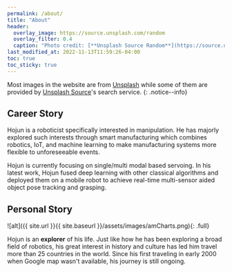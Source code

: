 ```yaml
---
permalink: /about/
title: "About"
header:
  overlay_image: https://source.unsplash.com/random
  overlay_filter: 0.4
  caption: "Photo credit: [**Unsplash Source Random**](https://source.unsplash.com)"
last_modified_at: 2022-11-13T11:59:26-04:00
toc: true
toc_sticky: true
---
```


Most images in the website are from <a href="https://unsplash.com">Unsplash</a> while some of them 
are provided by <a href="https://source.unsplash.com/">Unsplash Source</a>'s search service.
{: .notice--info}

## Career Story

Hojun is a roboticist specifically interested in manipulation. He has majorly explored such interests through smart manufacturing which combines robotics, IoT, and machine learning to make manufacturing systems more flexible to unforeseeable events.

Hojun is currently focusing on single/multi modal based servoing. In his latest work, Hojun fused deep learning with other classical algorithms and deployed them on a mobile robot to achieve real-time multi-sensor aided object pose tracking and grasping.


## Personal Story

![alt]({{ site.url }}{{ site.baseurl }}/assets/images/amCharts.png){: .full}

Hojun is an **explorer** of his life. Just like how he has been exploring a broad field of robotics, his great interest in history and culture has led him travel more than 25 countries in the world. Since his first traveling in early 2000 when Google map wasn't available, his journey is still ongoing. 

